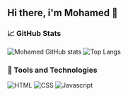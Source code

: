 ## Hi there, i'm Mohamed 👋
<h3>
 &#x1F4C8; GitHub Stats
</h3>

![Mohamed GitHub stats](https://github-readme-stats.vercel.app/api?username=MAsecurity&show_icons=true&theme=radical)
![Top Langs](https://github-readme-stats.vercel.app/api/top-langs/?username=MAsecurity&layout=compact)

<h3>
  &#x1F527; Tools and Technologies
</h3>

![HTML](https://img.shields.io/badge/HTML5-E34F26?style=for-the-badge&logo=html5&logoColor=white)
![CSS](https://img.shields.io/badge/CSS3-1572B6?style=for-the-badge&logo=css3&logoColor=white)
![Javascript](https://img.shields.io/badge/JavaScript-323330?style=for-the-badge&logo=javascript&logoColor=F7DF1E)


